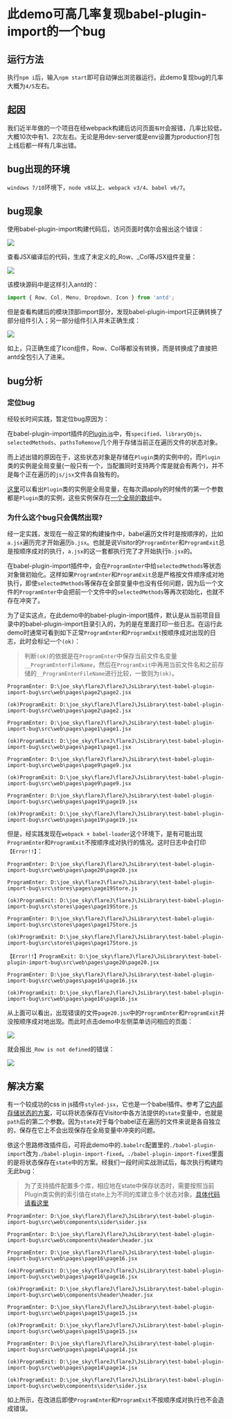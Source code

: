 此demo可高几率复现babel-plugin-import的一个bug
====

## 运行方法

执行`npm i`后，输入`npm start`即可自动弹出浏览器运行。此demo复现bug的几率大概为`4/5`左右。

## 起因

我们近半年做的一个项目在经webpack构建后访问页面`有时`会报错，几率比较低，大概10次中有1、2次左右。无论是用dev-server或是env设置为production打包上线后都一样有几率出错。

## bug出现的环境

`windows 7/10`环境下，`node v8`以上、`webpack v3/4`、`babel v6/7`。

## bug现象

使用babel-plugin-import构建代码后，访问页面时偶尔会报出这个错误：

![](images/1.png?raw=true)

查看JSX编译后的代码，生成了未定义的_Row、_Col等JSX组件变量：

![](images/2.png?raw=true)

该模块源码中是这样引入antd的：

```js
import { Row, Col, Menu, Dropdown, Icon } from 'antd';
```

但是查看构建后的模块顶部import部分，发现babel-plugin-import只正确转换了部分组件引入；另一部分组件引入并未正确生成：

![](images/3.png?raw=true)

如上，只正确生成了Icon组件，Row、Col等都没有转换，而是转换成了直接把antd全包引入了进来。

## bug分析

### 定位bug

经较长时间实践，暂定位bug原因为：

在babel-plugin-import插件的[Plugin.js](https://github.com/ant-design/babel-plugin-import/blob/master/src/Plugin.js)中，有`specified`、`libraryObjs`、`selectedMethods`、`pathsToRemove`几个用于存储当前正在遍历文件的状态对象。

而上述出错的原因在于，这些状态对象是存储在`Plugin`类的实例中的，而`Plugin`类的实例是全局变量(一般只有一个，当配置同时支持两个库是就会有两个)，并不是每个正在遍历的`js/jsx`文件各自独有的。

[这里](https://github.com/ant-design/babel-plugin-import/blob/master/src/index.js#L15)可以看出`Plugin`类的实例是全局变量，在每次调apply的时候传的第一个参数都是`Plugin`类的实例，这些实例保存在[一个全局的数组](https://github.com/ant-design/babel-plugin-import/blob/master/src/index.js#L5)中。

### 为什么这个bug只会偶然出现?

经一定实践，发现在一般正常的构建操作中，babel遍历文件时是按顺序的，比如`a.jsx`遍历完才开始遍历`b.jsx`。也就是说Visitor的`ProgramEnter`和`ProgramExit`总是按顺序成对的执行，`a.jsx`的这一套都执行完了才开始执行`b.jsx`的。

在babel-plugin-import插件中，会在`ProgramEnter`中给`selectedMethods`等状态对象做初始化。这样如果`ProgramEnter`和`ProgramExit`总是严格按文件顺序成对地执行，即使`selectedMethods`等保存在全部变量中也没有任何问题，因为后一个文件的`ProgramEnter`中会把前一个文件中的`selectedMethods`等再次初始化，也就不存在冲突了。

为了证实这点，在此demo中的babel-plugin-import插件，默认是从当前项目目录中的babel-plugin-import目录引入的，为的是在里面打印一些日志。在运行此demo时通常可看到如下正常`ProgramEnter`和`ProgramExit`按顺序成对出现的日志，此时会标记一个`(ok)`：

> 判断`(ok)`的依据是在`ProgramEnter`中保存当前文件名变量`__ProgramEnterFileName`，然后在`ProgramExit`中再用当前文件名和之前存储的`__ProgramEnterFileName`进行比较，一致则为`(ok)`。

```
ProgramEnter: D:\joe_sky\flareJ\flareJ\JsLibrary\test-babel-plugin-import-bug\src\web\pages\page2\page2.jsx

(ok)ProgramExit: D:\joe_sky\flareJ\flareJ\JsLibrary\test-babel-plugin-import-bug\src\web\pages\page2\page2.jsx

ProgramEnter: D:\joe_sky\flareJ\flareJ\JsLibrary\test-babel-plugin-import-bug\src\web\pages\page1\page1.jsx

(ok)ProgramExit: D:\joe_sky\flareJ\flareJ\JsLibrary\test-babel-plugin-import-bug\src\web\pages\page1\page1.jsx

ProgramEnter: D:\joe_sky\flareJ\flareJ\JsLibrary\test-babel-plugin-import-bug\src\web\pages\page9\page9.jsx

(ok)ProgramExit: D:\joe_sky\flareJ\flareJ\JsLibrary\test-babel-plugin-import-bug\src\web\pages\page9\page9.jsx

ProgramEnter: D:\joe_sky\flareJ\flareJ\JsLibrary\test-babel-plugin-import-bug\src\web\pages\page19\page19.jsx

(ok)ProgramExit: D:\joe_sky\flareJ\flareJ\JsLibrary\test-babel-plugin-import-bug\src\web\pages\page19\page19.jsx
```

但是，经实践发现在`webpack + babel-loader`这个环境下，是有可能出现`ProgramEnter`和`ProgramExit`不按顺序成对执行的情况。这时日志中会打印`【Error!!】`：

```
ProgramEnter: D:\joe_sky\flareJ\flareJ\JsLibrary\test-babel-plugin-import-bug\src\web\pages\page20\page20.jsx

ProgramEnter: D:\joe_sky\flareJ\flareJ\JsLibrary\test-babel-plugin-import-bug\src\stores\pages\page19Store.js

(ok)ProgramExit: D:\joe_sky\flareJ\flareJ\JsLibrary\test-babel-plugin-import-bug\src\stores\pages\page19Store.js

ProgramEnter: D:\joe_sky\flareJ\flareJ\JsLibrary\test-babel-plugin-import-bug\src\stores\pages\page17Store.js

(ok)ProgramExit: D:\joe_sky\flareJ\flareJ\JsLibrary\test-babel-plugin-import-bug\src\stores\pages\page17Store.js

【Error!!】ProgramExit: D:\joe_sky\flareJ\flareJ\JsLibrary\test-babel-plugin-import-bug\src\web\pages\page20\page20.jsx

ProgramEnter: D:\joe_sky\flareJ\flareJ\JsLibrary\test-babel-plugin-import-bug\src\web\pages\page16\page16.jsx

(ok)ProgramExit: D:\joe_sky\flareJ\flareJ\JsLibrary\test-babel-plugin-import-bug\src\web\pages\page16\page16.jsx
```

从上面可以看出，出现错误的文件`page20.jsx`中的`ProgramEnter`和`ProgramExit`并没按顺序成对地出现。而此时点击demo中左侧菜单访问相应的页面：

![](images/4.png?raw=true)

就会报出`_Row is not defined`的错误：

![](images/5.png?raw=true)

## 解决方案

有一个较成功的css in js插件`styled-jsx`，它也是一个babel插件。参考了[它内部存储状态的方案](https://github.com/zeit/styled-jsx/blob/master/src/babel.js#L274)，可以将状态保存在Visitor中各方法提供的`state`变量中，也就是`path`后的第二个参数。因为`state`对于每个babel正在遍历的文件来说是各自独立的，保存在它上不会出现保存在全局变量中冲突的问题。

依这个思路修改插件后，可将此demo中的`.babelrc`配置里的`./babel-plugin-import`改为`./babel-plugin-import-fixed`。`./babel-plugin-import-fixed`里面的是将状态保存在`state`中的方案。经我们一段时间实战测试后，每次执行构建均无此bug：

> 为了支持插件配置多个库，相应地在state中保存状态时，需要按照当前Plugin类实例的索引值在state上为不同的库建立多个状态对象。[具体代码请看这里](https://github.com/joe-sky/babel-plugin-import/blob/master/src/Plugin.js#L46)

```
ProgramEnter: D:\joe_sky\flareJ\flareJ\JsLibrary\test-babel-plugin-import-bug\src\web\components\sider\sider.jsx

ProgramEnter: D:\joe_sky\flareJ\flareJ\JsLibrary\test-babel-plugin-import-bug\src\web\components\header\header.jsx

ProgramEnter: D:\joe_sky\flareJ\flareJ\JsLibrary\test-babel-plugin-import-bug\src\web\pages\page16\page16.jsx

(ok)ProgramExit: D:\joe_sky\flareJ\flareJ\JsLibrary\test-babel-plugin-import-bug\src\web\pages\page16\page16.jsx

(ok)ProgramExit: D:\joe_sky\flareJ\flareJ\JsLibrary\test-babel-plugin-import-bug\src\web\components\header\header.jsx

ProgramEnter: D:\joe_sky\flareJ\flareJ\JsLibrary\test-babel-plugin-import-bug\src\web\pages\page15\page15.jsx

(ok)ProgramExit: D:\joe_sky\flareJ\flareJ\JsLibrary\test-babel-plugin-import-bug\src\web\pages\page15\page15.jsx

ProgramEnter: D:\joe_sky\flareJ\flareJ\JsLibrary\test-babel-plugin-import-bug\src\web\pages\page14\page14.jsx

(ok)ProgramExit: D:\joe_sky\flareJ\flareJ\JsLibrary\test-babel-plugin-import-bug\src\web\pages\page14\page14.jsx

(ok)ProgramExit: D:\joe_sky\flareJ\flareJ\JsLibrary\test-babel-plugin-import-bug\src\web\components\sider\sider.jsx
```

如上所示，在改进后即使`ProgramEnter`和`ProgramExit`不按顺序成对执行也不会造成错误。